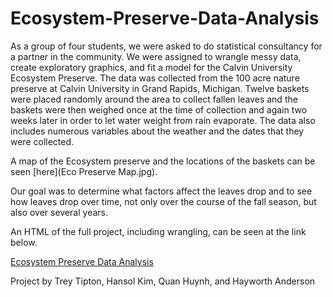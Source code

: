 # Ecosystem-Preserve-Data-Analysis

As a group of four students, we were asked to do statistical consultancy for a partner in the community. We were assigned to wrangle messy data, create exploratory graphics, and fit a model for the Calvin University Ecosystem Preserve. The data was collected from the 100 acre nature preserve at Calvin University in Grand Rapids, Michigan. Twelve baskets were placed randomly around the area to collect fallen leaves and the baskets were then weighed once at the time of collection and again two weeks later in order to let water weight from rain evaporate. The data also includes numerous variables about the weather and the dates that they were collected.

A map of the Ecosystem preserve and the locations of the baskets can be seen [here](Eco Preserve Map.jpg).

Our goal was to determine what factors affect the leaves drop and to see how leaves drop over time, not only over the course of the fall season, but also over several years.

An HTML of the full project, including wrangling, can be seen at the link below.

[Ecosystem Preserve Data Analysis](EcosystemPreserveProject.html)

Project by Trey Tipton, Hansol Kim, Quan Huynh, and Hayworth Anderson
